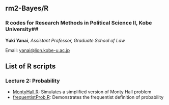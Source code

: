 ## rm2-Bayes/R

### R codes for Research Methods in Political Science II, Kobe University##

**Yuki Yanai**, *Assistant Professor, Graduate School of Law*

Email: [yanai@lion.kobe-u.ac.jp](mailto:yanai@lion.kobe-u.ac.jp)


## List of R scripts

### Lecture 2: Probability

- [MontyHall.R](MontyHall.R): Simulates a simplified version of Monty Hall problem
- [frequentistProb.R](frequentistProb.R): Demonstrates the frequentist definition of probability